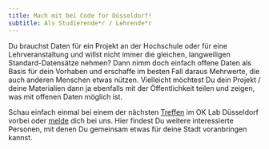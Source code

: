 ```yaml
---
title: Mach mit bei Code for Düsseldorf!
subtitle: Als Studierende*r / Lehrende*r
---
```


Du brauchst Daten für ein Projekt an der Hochschule oder für eine Lehrveranstaltung und willst nicht immer die gleichen, langweiligen Standard-Datensätze nehmen? Dann nimm doch einfach offene Daten als Basis für dein Vorhaben und erschaffe im besten Fall daraus Mehrwerte, die auch anderen Menschen etwas nützen. Vielleicht möchtest Du dein Projekt / deine Materialien dann ja ebenfalls mit der Öffentlichkeit teilen und zeigen, was mit offenen Daten möglich ist.

Schau einfach einmal bei einem der nächsten [Treffen](/termine/) im OK Lab Düsseldorf vorbei oder [melde](/kontakt/) dich bei uns.
Hier findest Du weitere interessierte Personen, mit denen Du gemeinsam etwas für deine Stadt voranbringen kannst.
